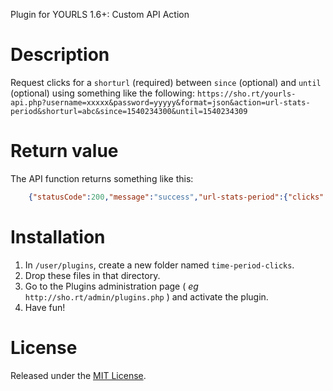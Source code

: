 Plugin for YOURLS 1.6+: Custom API Action

# Description
Request clicks for a `shorturl` (required) between `since` (optional) and `until` (optional) using something like the following:
`https://sho.rt/yourls-api.php?username=xxxxx&password=yyyyy&format=json&action=url-stats-period&shorturl=abc&since=1540234300&until=1540234309` 

# Return value
The API function returns something like this:
```json
	{"statusCode":200,"message":"success","url-stats-period":{"clicks":"1"}}
```

# Installation
1. In `/user/plugins`, create a new folder named `time-period-clicks`.
2. Drop these files in that directory.
3. Go to the Plugins administration page ( *eg* `http://sho.rt/admin/plugins.php` ) and activate the plugin.
4. Have fun!

# License
Released under the [MIT License](https://opensource.org/licenses/MIT).
